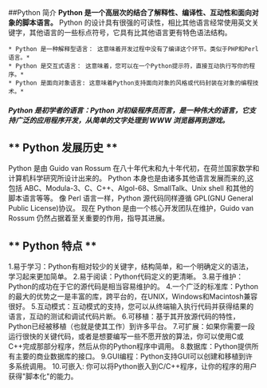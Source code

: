 ##Python 简介
**Python 是一个高层次的结合了解释性、编译性、互动性和面向对象的脚本语言。**
Python 的设计具有很强的可读性，相比其他语言经常使用英文关键字，其他语言的一些标点符号，它具有比其他语言更有特色语法结构。

    * Python 是一种解释型语言： 这意味着开发过程中没有了编译这个环节。类似于PHP和Perl语言。*
    * Python 是交互式语言： 这意味着，您可以在一个Python提示符，直接互动执行写你的程序。*
    * Python 是面向对象语言: 这意味着Python支持面向对象的风格或代码封装在对象的编程技术。*
    
##### Python 是初学者的语言：Python 对初级程序员而言，是一种伟大的语言，它支持广泛的应用程序开发，从简单的文字处理到 WWW 浏览器再到游戏。

## ** Python 发展历史 **

Python 是由 Guido van Rossum 在八十年代末和九十年代初，在荷兰国家数学和计算机科学研究所设计出来的。
Python 本身也是由诸多其他语言发展而来的,这包括 ABC、Modula-3、C、C++、Algol-68、SmallTalk、Unix shell 和其他的脚本语言等等。
像 Perl 语言一样，Python 源代码同样遵循 GPL(GNU General Public License)协议。
现在 Python 是由一个核心开发团队在维护，Guido van Rossum 仍然占据着至关重要的作用，指导其进展。


## ** Python 特点 **

1.易于学习：Python有相对较少的关键字，结构简单，和一个明确定义的语法，学习起来更加简单。
2.易于阅读：Python代码定义的更清晰。
3.易于维护：Python的成功在于它的源代码是相当容易维护的。
4.一个广泛的标准库：Python的最大的优势之一是丰富的库，跨平台的，在UNIX，Windows和Macintosh兼容很好。
5.互动模式：互动模式的支持，您可以从终端输入执行代码并获得结果的语言，互动的测试和调试代码片断。
6.可移植：基于其开放源代码的特性，Python已经被移植（也就是使其工作）到许多平台。
7.可扩展：如果你需要一段运行很快的关键代码，或者是想要编写一些不愿开放的算法，你可以使用C或C++完成那部分程序，然后从你的Python程序中调用。
8.数据库：Python提供所有主要的商业数据库的接口。
9.GUI编程：Python支持GUI可以创建和移植到许多系统调用。
10.可嵌入: 你可以将Python嵌入到C/C++程序，让你的程序的用户获得"脚本化"的能力。